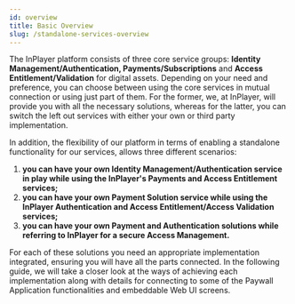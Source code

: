 ```yaml
---
id: overview
title: Basic Overview
slug: /standalone-services-overview
---
```


The InPlayer platform consists of three core service groups: **Identity Management/Authentication, Payments/Subscriptions** and **Access Entitlement/Validation** for digital assets. Depending on your need and preference, you can choose between using the core services in mutual connection or using just part of them. For the former, we, at InPlayer, will provide you with all the necessary solutions, whereas for the latter, you can switch the left out services with either your own or third party implementation.

In addition, the flexibility of our platform in terms of enabling a standalone functionality for our services, allows three different scenarios:

1. **you can have your own Identity Management/Authentication service in play while using the InPlayer's Payments and Access Entitlement services;**
2. **you can have your own Payment Solution service while using the InPlayer Authentication and Access Entitlement/Access Validation services;** 
3. **you can have your own Payment and Authentication solutions while referring to InPlayer for a secure Access Management.**   

For each of these solutions you need an appropriate implementation integrated, ensuring you will have all the parts connected. In the following guide, we will take a closer look at the ways of achieving each implementation along with details for connecting to some of the Paywall Application functionalities and embeddable Web UI screens.
